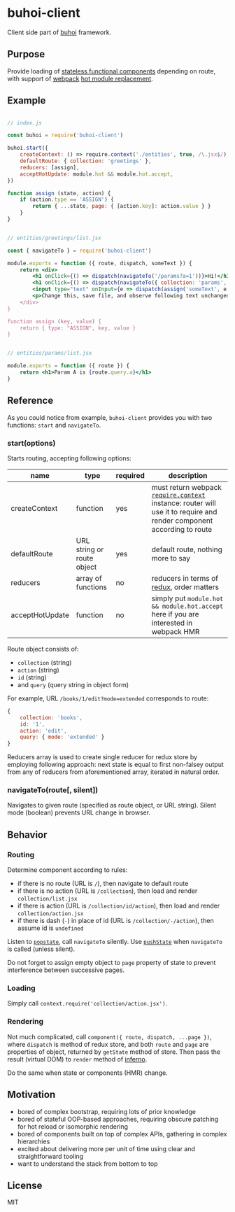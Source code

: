 # buhoi-client

Client side part of [buhoi](https://github.com/titarenko/buhoi) framework.

## Purpose

Provide loading of [stateless functional components](http://frontendinsights.com/stateless-functional-components/) depending on route, with support of [webpack](https://webpack.js.org/) [hot module replacement](https://webpack.js.org/concepts/hot-module-replacement/).

## Example

```js

// index.js

const buhoi = require('buhoi-client')

buhoi.start({
	createContext: () => require.context('./entities', true, /\.jsx$/),
	defaultRoute: { collection: 'greetings' },
	reducers: [assign],
	acceptHotUpdate: module.hot && module.hot.accept,
})

function assign (state, action) {
	if (action.type == 'ASSIGN') {
		return { ...state, page: { [action.key]: action.value } }
	}
}
```

```jsx

// entities/greetings/list.jsx

const { navigateTo } = require('buhoi-client')

module.exports = function ({ route, dispatch, someText }) {
	return <div>
		<h1 onClick={() => dispatch(navigateTo('/params?a=1'))}>Hi!</h1>
		<h1 onClick={() => dispatch(navigateTo({ collection: 'params', query: { a: 2 }))}>Hola!</h1>
		<input type="text" onInput={e => dispatch(assign('someText', e.target.value))} value={someText} />
		<p>Change this, save file, and observe following text unchanged: {someText}</p>
	</div>
}

function assign (key, value) {
	return { type: "ASSIGN", key, value }
}
```

```jsx

// entities/params/list.jsx

module.exports = function ({ route }) {
	return <h1>Param A is {route.query.a}</h1>
}
```

## Reference

As you could notice from example, `buhoi-client` provides you with two functions: `start` and `navigateTo`.

### start(options)

Starts routing, accepting following options:

| name | type | required | description |
| --- | --- | --- | --- |
| createContext | function | yes | must return webpack [`require.context`](https://webpack.js.org/guides/dependency-management/#require-context) instance: router will use it to require and render component according to route |
| defaultRoute | URL string or route object | yes | default route, nothing more to say |
| reducers | array of functions | no | reducers in terms of [redux](http://redux.js.org/docs/introduction/CoreConcepts.html), order matters |
| acceptHotUpdate | function | no | simply put `module.hot && module.hot.accept` here if you are interested in webpack HMR |

Route object consists of:
- `collection` (string)
- `action` (string)
- `id` (string)
- and `query` (query string in object form)

For example, URL `/books/1/edit?mode=extended` corresponds to route:
```js
{
	collection: 'books',
	id: '1',
	action: 'edit',
	query: { mode: 'extended' }
}
```

Reducers array is used to create single reducer for redux store by employing following approach: next state is equal to first non-falsey output from any of reducers from aforementioned array, iterated in natural order. 

### navigateTo(route[, silent])

Navigates to given route (specified as route object, or URL string). Silent mode (boolean) prevents URL change in browser.

## Behavior

### Routing

Determine component according to rules:

- if there is no route (URL is `/`), then navigate to default route
- if there is no action (URL is `/collection`), then load and render `collection/list.jsx`
- if there is action (URL is `/collection/id/action`), then load and render `collection/action.jsx`
- if there is dash (`-`) in place of id (URL is `/collection/-/action`), then assume id is `undefined`

Listen to [`popstate`](https://developer.mozilla.org/en-US/docs/Web/Events/popstate), call `navigateTo` silently.
Use [`pushState`](https://developer.mozilla.org/en-US/docs/Web/API/History_API#The_pushState()_method) when `navigateTo` is called (unless silent).

Do not forget to assign empty object to `page` property of state to prevent interference between successive pages.

### Loading

Simply call `context.require('collection/action.jsx')`.

### Rendering

Not much complicated, call `component({ route, dispatch, ...page })`, where `dispatch` is method of redux store, and both `route` and `page` are properties of object, returned by `getState` method of store. Then pass the result (virtual DOM) to `render` method of [inferno](https://github.com/infernojs/inferno).

Do the same when state or components (HMR) change.

## Motivation

- bored of complex bootstrap, requiring lots of prior knowledge
- bored of stateful OOP-based approaches, requiring obscure patching for hot reload or isomorphic rendering
- bored of components built on top of complex APIs, gathering in complex hierarchies
- excited about delivering more per unit of time using clear and straightforward tooling
- want to understand the stack from bottom to top

## License

MIT